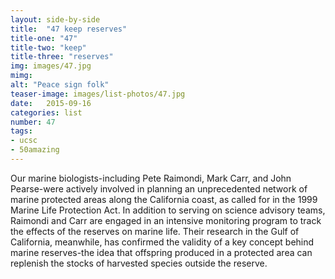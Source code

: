 ```yaml
---
layout: side-by-side
title:  "47 keep reserves"
title-one: "47"
title-two: "keep"
title-three: "reserves"
img: images/47.jpg
mimg: 
alt: "Peace sign folk"
teaser-image: images/list-photos/47.jpg
date:   2015-09-16
categories: list
number: 47
tags:
- ucsc
- 50amazing
---
```

Our marine biologists-including Pete Raimondi, Mark Carr, and John Pearse-were actively involved in planning an unprecedented network of marine protected areas along the California coast, as called for in the 1999 Marine Life Protection Act. In addition to serving on science advisory teams, Raimondi and Carr are engaged in an intensive monitoring program to track the effects of the reserves on marine life. Their research in the Gulf of California, meanwhile, has confirmed the validity of a key concept behind marine reserves-the idea that offspring produced in a protected area can replenish the stocks of harvested species outside the reserve.
